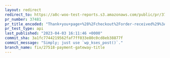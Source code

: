 ```yaml
---
layout: redirect
redirect_to: https://a8c-woo-test-reports.s3.amazonaws.com/public/pr/37481/api/index.html
pr_number: 37481
pr_title_encoded: "Thank+you+page+%28%2Fcheckout%2Forder-received%29%3A+payment+gateway+title+formatting"
pr_test_type: api
last_published: "2023-04-03 16:11:46 +0000"
commit_sha: 3a1fc7744219562faf7ff033e80c0cd8eb38877f
commit_message: "Simply; just use `wp_kses_post()`."
branch_name: fix/27518-payment-gateway-title
---
```

